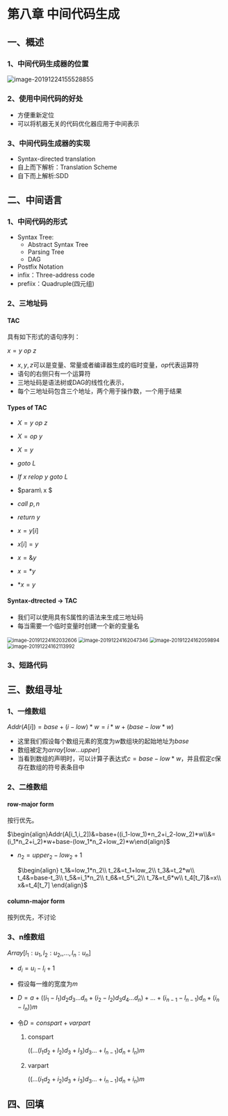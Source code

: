 # 第八章 中间代码生成



## 一、概述



### 1、中间代码生成器的位置

![image-20191224155528855](C:\Users\杨士伟\AppData\Roaming\Typora\typora-user-images\image-20191224155528855.png)



### 2、使用中间代码的好处

- 方便重新定位
- 可以将机器无关的代码优化器应用于中间表示



### 3、中间代码生成器的实现

- Syntax-directed translation
- 自上而下解析：Translation Scheme
- 自下而上解析:SDD



## 二、中间语言



### 1、中间代码的形式

- Syntax Tree:
  - Abstract Syntax Tree
  - Parsing Tree 
  - DAG
- Postfix Notation
- infix：Three-address code
- prefiix：Quadruple(四元组) 



### 2、三地址码



#### TAC

具有如下形式的语句序列：

$x=y\ op\ z$

- $x,y,z$可以是变量、常量或者编译器生成的临时变量，$op$代表运算符
- 语句的右侧只有一个运算符
- 三地址码是语法树或DAG的线性化表示，
- 每个三地址码包含三个地址，两个用于操作数，一个用于结果



#### Types of TAC

- $X=y\ op\ z$
- $X=op\  y$
- $X=y$
- $goto\ L$
- $If\ x\ relop\ y\ goto\ L$
- $param\ x $

- $call\  p,n$

- $return\ y$
- $x=y[i]$
- $x[i]=y$
- $x=\&y$
- $x=*y$
- $*x=y$



#### Syntax-dtrected -> TAC

- 我们可以使用具有S属性的语法来生成三地址码
- 每当需要一个临时变量时创建一个新的变量名

<img src="C:\Users\杨士伟\AppData\Roaming\Typora\typora-user-images\image-20191224162032606.png" alt="image-20191224162032606" style="zoom:80%;" />

<img src="C:\Users\杨士伟\AppData\Roaming\Typora\typora-user-images\image-20191224162047346.png" alt="image-20191224162047346" style="zoom:80%;" />

<img src="C:\Users\杨士伟\AppData\Roaming\Typora\typora-user-images\image-20191224162059894.png" alt="image-20191224162059894" style="zoom:80%;" />

<img src="C:\Users\杨士伟\AppData\Roaming\Typora\typora-user-images\image-20191224162113992.png" alt="image-20191224162113992" style="zoom:80%;" />





### 3、短路代码



## 三、数组寻址



### 1、一维数组

$Addr(A[i])=base+(i-low)*w=i*w+(base-low*w)$

- 这里我们假设每个数组元素的宽度为$w$数组块的起始地址为$base$
- 数组被定为$array[low...upper]$
- 当看到数组的声明时，可以计算子表达式$c=base-low*w$，并且假定$c$保存在数组的符号表条目中



### 2、二维数组



#### row-major form

按行优先。

$\begin{align}Addr(A[i_1,i_2])&=base+((i_1-low_1)*n_2+i_2-low_2)*w\\&=(i_1*n_2+i_2)*w+base-(low_1*n_2+low_2)*w\end{align}$ 

- $n_2=upper_2-low_2+1$

  $\begin{align}
  t_1&=low_1*n_2\\
  t_2&=t_1+low_2\\
  t_3&=t_2*w\\
  t_4&=base-t_3\\
  t_5&=i_1*n_2\\
  t_6&=t_5*i_2\\
  t_7&=t_6*w\\
  t_4[t_7]&=x\\
  x&=t_4[t_7]
  \end{align}$




#### column-major form

按列优先，不讨论



### 3、n维数组

$Array[l_1:u_1,l_2:u_2,,\dots,l_n:u_n]$

- $d_i=u_i-l_i+1$

- 假设每一维的宽度为$m$

- $D=a+((i_1-l_1)d_2d_3\dots d_n+(i_2-l_2)d_3d_4\dots d_n)+\dots+(i_{n-1}-l_{n-1})d_n+(i_n-l_n))m$

- 令$D=conspart+varpart$

  1. conspart

     $((...(l_1d_2+l_2)d_3+l_3)d_3\dots+l_{n-1})d_n+l_n)m$

  2. varpart

     $((\dots(i_1d_2+i_2)d_3+i_3)d_3\dots+i_{n-1})d_n+i_n)m$





## 四、回填

